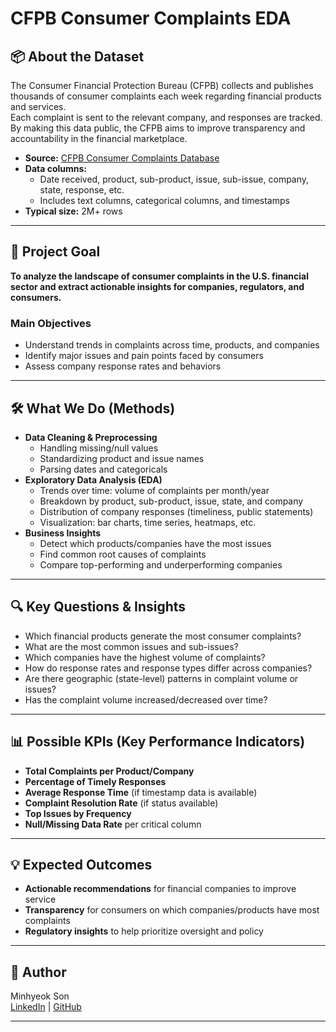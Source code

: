 # CFPB Consumer Complaints EDA

## 📦 About the Dataset

The Consumer Financial Protection Bureau (CFPB) collects and publishes thousands of consumer complaints each week regarding financial products and services.  
Each complaint is sent to the relevant company, and responses are tracked. By making this data public, the CFPB aims to improve transparency and accountability in the financial marketplace.

- **Source:** [CFPB Consumer Complaints Database](https://www.consumerfinance.gov/data-research/consumer-complaints/)
- **Data columns:**  
    - Date received, product, sub-product, issue, sub-issue, company, state, response, etc.
    - Includes text columns, categorical columns, and timestamps
- **Typical size:** 2M+ rows

---

## 🎯 Project Goal

**To analyze the landscape of consumer complaints in the U.S. financial sector and extract actionable insights for companies, regulators, and consumers.**

### Main Objectives
- Understand trends in complaints across time, products, and companies
- Identify major issues and pain points faced by consumers
- Assess company response rates and behaviors

---

## 🛠️ What We Do (Methods)

- **Data Cleaning & Preprocessing**
    - Handling missing/null values
    - Standardizing product and issue names
    - Parsing dates and categoricals
- **Exploratory Data Analysis (EDA)**
    - Trends over time: volume of complaints per month/year
    - Breakdown by product, sub-product, issue, state, and company
    - Distribution of company responses (timeliness, public statements)
    - Visualization: bar charts, time series, heatmaps, etc.
- **Business Insights**
    - Detect which products/companies have the most issues
    - Find common root causes of complaints
    - Compare top-performing and underperforming companies

---

## 🔍 Key Questions & Insights

- Which financial products generate the most consumer complaints?
- What are the most common issues and sub-issues?
- Which companies have the highest volume of complaints?
- How do response rates and response types differ across companies?
- Are there geographic (state-level) patterns in complaint volume or issues?
- Has the complaint volume increased/decreased over time?

---

## 📊 Possible KPIs (Key Performance Indicators)

- **Total Complaints per Product/Company**
- **Percentage of Timely Responses**
- **Average Response Time** (if timestamp data is available)
- **Complaint Resolution Rate** (if status available)
- **Top Issues by Frequency**
- **Null/Missing Data Rate** per critical column

---

## 💡 Expected Outcomes

- **Actionable recommendations** for financial companies to improve service
- **Transparency** for consumers on which companies/products have most complaints
- **Regulatory insights** to help prioritize oversight and policy

---

## 📝 Author

Minhyeok Son  
[LinkedIn](hwww.linkedin.com/in/minhyeokson) | [GitHub](https://github.com/Shawn-Son)

---